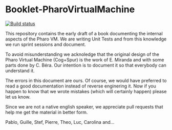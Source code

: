 # Booklet-PharoVirtualMachine

[![Build status][badge]][travis]

This repository contains the early draft of a book documenting the internal aspects of the Pharo VM. 
We are writing Unit Tests and from this knowledge we run sprint sessions and document. 

To avoid misunderstanding we acknoledge that the original design of the Pharo Virtual Machine (Cog+Spur)
is the work of E. Miranda and with some parts done by C. Béra. Our intention is to document it so that everybody
can understand it. 

The errors in this document are ours. Of course, we would have preferred to read a good documentation instead
of reverse enginering it. Now if you happen to know that we wrote mistakes (which will certainly happen) please
let us know. 

Since we are not a native english speaker, we appreciate pull requests that help me get the material in better form.


Pablo, Guille, Stef, Pierre, Theo, Luc, Carolina and...

[travis]: https://travis-ci.com/SquareBracketAssociates/Booklet-PharoVirtualMachine
[badge]: https://travis-ci.com/SquareBracketAssociates/Booklet-PharoVirtualMachine.svg?branch=master

